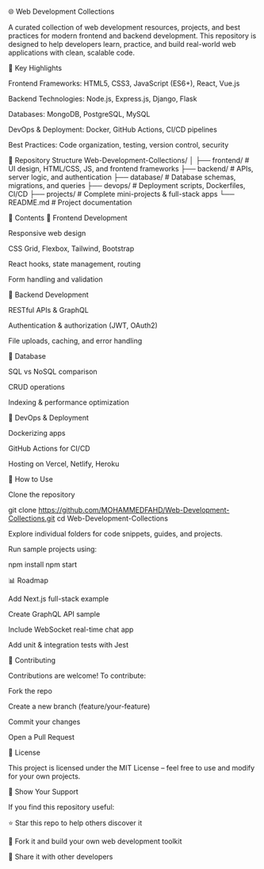 🌐 Web Development Collections

A curated collection of web development resources, projects, and best practices for modern frontend and backend development.
This repository is designed to help developers learn, practice, and build real-world web applications with clean, scalable code.

🚀 Key Highlights

Frontend Frameworks: HTML5, CSS3, JavaScript (ES6+), React, Vue.js

Backend Technologies: Node.js, Express.js, Django, Flask

Databases: MongoDB, PostgreSQL, MySQL

DevOps & Deployment: Docker, GitHub Actions, CI/CD pipelines

Best Practices: Code organization, testing, version control, security

📂 Repository Structure
Web-Development-Collections/
│
├── frontend/           # UI design, HTML/CSS, JS, and frontend frameworks
├── backend/            # APIs, server logic, and authentication
├── database/           # Database schemas, migrations, and queries
├── devops/             # Deployment scripts, Dockerfiles, CI/CD
├── projects/           # Complete mini-projects & full-stack apps
└── README.md           # Project documentation

📑 Contents
🔹 Frontend Development

Responsive web design

CSS Grid, Flexbox, Tailwind, Bootstrap

React hooks, state management, routing

Form handling and validation

🔹 Backend Development

RESTful APIs & GraphQL

Authentication & authorization (JWT, OAuth2)

File uploads, caching, and error handling

🔹 Database

SQL vs NoSQL comparison

CRUD operations

Indexing & performance optimization

🔹 DevOps & Deployment

Dockerizing apps

GitHub Actions for CI/CD

Hosting on Vercel, Netlify, Heroku

📌 How to Use

Clone the repository

git clone https://github.com/MOHAMMEDFAHD/Web-Development-Collections.git
cd Web-Development-Collections


Explore individual folders for code snippets, guides, and projects.

Run sample projects using:

npm install
npm start

📊 Roadmap

 Add Next.js full-stack example

 Create GraphQL API sample

 Include WebSocket real-time chat app

 Add unit & integration tests with Jest

🤝 Contributing

Contributions are welcome!
To contribute:

Fork the repo

Create a new branch (feature/your-feature)

Commit your changes

Open a Pull Request

📜 License

This project is licensed under the MIT License – feel free to use and modify for your own projects.

🌟 Show Your Support

If you find this repository useful:

⭐ Star this repo to help others discover it

🍴 Fork it and build your own web development toolkit

📢 Share it with other developers
